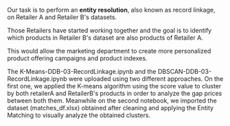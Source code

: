 
Our task is to perform an **entity resolution**, also known as record linkage, on Retailer A and Retailer B's datasets. 

Those Retailers have started working together and the goal is to identify which products in Retailer B's dataset are also products of Retailer A.

This would allow the marketing department to create more personalized product offering campaigns and product indexes.

The K-Means-DDB-03-RecordLinkage.ipynb and the DBSCAN-DDB-03-RecordLinkage.ipynb were uploaded using two different approaches. On the first one, we applied the K-means algorithm using the score value to cluster by both retailerA and RetailerB's products in order to analyze the gap prices between both them. Meanwhile on the second notebook, we imported the dataset (matches_df.xlsx) obtained after cleaning and applying the Entity Matching to visually analyze the obtained clusters.
